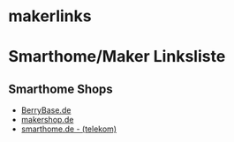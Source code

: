 # makerlinks

# Smarthome/Maker Linksliste

## Smarthome Shops

- [BerryBase.de][1]
- [makershop.de][2]
- [smarthome.de - (telekom)][3]

[1]: https://berrybase.de
[2]: https://makershop.de
[3]: https://www.smarthome.de/

